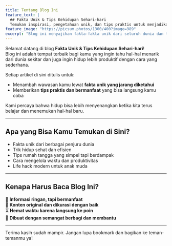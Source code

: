 ```yaml
---
title: Tentang Blog Ini
feature_text: |
  ## Fakta Unik & Tips Kehidupan Sehari-hari
  Temukan inspirasi, pengetahuan unik, dan tips praktis untuk menjadikan harimu lebih mudah dan menyenangkan.
feature_image: "https://picsum.photos/1300/400?image=989"
excerpt: "Blog ini menyajikan fakta-fakta unik dari seluruh dunia dan tips kehidupan sehari-hari yang bisa kamu terapkan langsung. Mulai dari hal kecil yang sering kita abaikan, hingga trik praktis untuk hidup lebih efisien."
---
```


Selamat datang di blog **Fakta Unik & Tips Kehidupan Sehari-hari**!  
Blog ini adalah tempat terbaik bagi kamu yang ingin tahu hal-hal menarik dari dunia sekitar dan juga ingin hidup lebih produktif dengan cara yang sederhana.

Setiap artikel di sini ditulis untuk:
- Menambah wawasan kamu lewat **fakta unik yang jarang diketahui**
- Memberikan **tips praktis dan bermanfaat** yang bisa langsung kamu coba

Kami percaya bahwa hidup bisa lebih menyenangkan ketika kita terus belajar dan menemukan hal-hal baru.  


---

## Apa yang Bisa Kamu Temukan di Sini?

- Fakta unik dari berbagai penjuru dunia
- Trik hidup sehat dan efisien
- Tips rumah tangga yang simpel tapi berdampak
- Cara mengelola waktu dan produktivitas
- Life hack modern untuk anak muda

---

## Kenapa Harus Baca Blog Ini?

🌟 **Informasi ringan, tapi bermanfaat**  
📌 **Konten original dan dikurasi dengan baik**  
⏳ **Hemat waktu karena langsung ke poin**  
🤝 **Dibuat dengan semangat berbagi dan membantu**

---

Terima kasih sudah mampir. Jangan lupa bookmark dan bagikan ke teman-temanmu ya!

